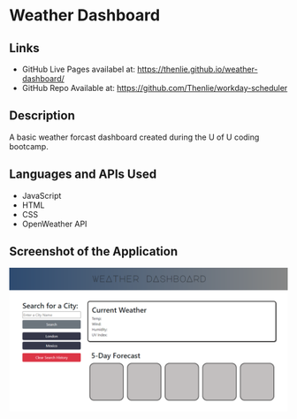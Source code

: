 # Weather Dashboard

## Links

* GitHub Live Pages availabel at: https://thenlie.github.io/weather-dashboard/
* GitHub Repo Available at: https://github.com/Thenlie/workday-scheduler

## Description

A basic weather forcast dashboard created during the U of U coding bootcamp. 

## Languages and APIs Used

* JavaScript
* HTML
* CSS
* OpenWeather API

## Screenshot of the Application

![Screenshot of weather dashboard application](https://github.com/Thenlie/weather-dashboard/blob/main/assets/images/screenshot.png)